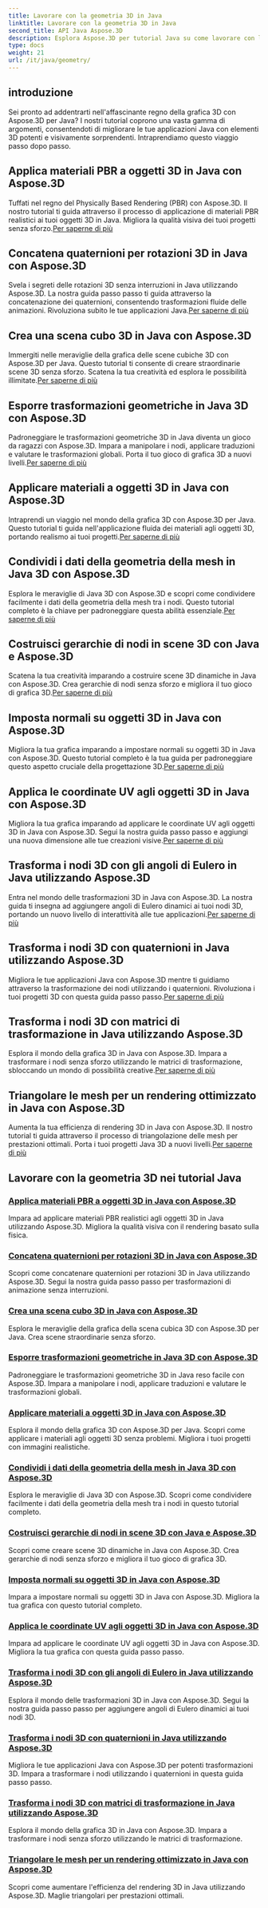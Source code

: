 ```yaml
---
title: Lavorare con la geometria 3D in Java
linktitle: Lavorare con la geometria 3D in Java
second_title: API Java Aspose.3D
description: Esplora Aspose.3D per tutorial Java su come lavorare con la geometria 3D. Padroneggia materiali PBR, rotazioni di quaternioni, scene di cubi e altro ancora. Migliora la tua grafica Java 3D.
type: docs
weight: 21
url: /it/java/geometry/
---
```

## introduzione
Sei pronto ad addentrarti nell'affascinante regno della grafica 3D con Aspose.3D per Java? I nostri tutorial coprono una vasta gamma di argomenti, consentendoti di migliorare le tue applicazioni Java con elementi 3D potenti e visivamente sorprendenti. Intraprendiamo questo viaggio passo dopo passo.

## Applica materiali PBR a oggetti 3D in Java con Aspose.3D

Tuffati nel regno del Physically Based Rendering (PBR) con Aspose.3D. Il nostro tutorial ti guida attraverso il processo di applicazione di materiali PBR realistici ai tuoi oggetti 3D in Java. Migliora la qualità visiva dei tuoi progetti senza sforzo.[Per saperne di più](./apply-pbr-materials-to-objects/)

## Concatena quaternioni per rotazioni 3D in Java con Aspose.3D

 Svela i segreti delle rotazioni 3D senza interruzioni in Java utilizzando Aspose.3D. La nostra guida passo passo ti guida attraverso la concatenazione dei quaternioni, consentendo trasformazioni fluide delle animazioni. Rivoluziona subito le tue applicazioni Java.[Per saperne di più](./concatenate-quaternions-for-3d-rotations/)

## Crea una scena cubo 3D in Java con Aspose.3D

 Immergiti nelle meraviglie della grafica delle scene cubiche 3D con Aspose.3D per Java. Questo tutorial ti consente di creare straordinarie scene 3D senza sforzo. Scatena la tua creatività ed esplora le possibilità illimitate.[Per saperne di più](./create-3d-cube-scene/)

## Esporre trasformazioni geometriche in Java 3D con Aspose.3D

Padroneggiare le trasformazioni geometriche 3D in Java diventa un gioco da ragazzi con Aspose.3D. Impara a manipolare i nodi, applicare traduzioni e valutare le trasformazioni globali. Porta il tuo gioco di grafica 3D a nuovi livelli.[Per saperne di più](./expose-geometric-transformations/)

## Applicare materiali a oggetti 3D in Java con Aspose.3D

 Intraprendi un viaggio nel mondo della grafica 3D con Aspose.3D per Java. Questo tutorial ti guida nell'applicazione fluida dei materiali agli oggetti 3D, portando realismo ai tuoi progetti.[Per saperne di più](./apply-materials-to-3d-objects/)

## Condividi i dati della geometria della mesh in Java 3D con Aspose.3D

 Esplora le meraviglie di Java 3D con Aspose.3D e scopri come condividere facilmente i dati della geometria della mesh tra i nodi. Questo tutorial completo è la chiave per padroneggiare questa abilità essenziale.[Per saperne di più](./share-mesh-geometry-data/)

## Costruisci gerarchie di nodi in scene 3D con Java e Aspose.3D

 Scatena la tua creatività imparando a costruire scene 3D dinamiche in Java con Aspose.3D. Crea gerarchie di nodi senza sforzo e migliora il tuo gioco di grafica 3D.[Per saperne di più](./build-node-hierarchies/)

## Imposta normali su oggetti 3D in Java con Aspose.3D

Migliora la tua grafica imparando a impostare normali su oggetti 3D in Java con Aspose.3D. Questo tutorial completo è la tua guida per padroneggiare questo aspetto cruciale della progettazione 3D.[Per saperne di più](./set-up-normals-on-3d-objects/)

## Applica le coordinate UV agli oggetti 3D in Java con Aspose.3D

 Migliora la tua grafica imparando ad applicare le coordinate UV agli oggetti 3D in Java con Aspose.3D. Segui la nostra guida passo passo e aggiungi una nuova dimensione alle tue creazioni visive.[Per saperne di più](./apply-uv-coordinates-to-3d-objects/)

## Trasforma i nodi 3D con gli angoli di Eulero in Java utilizzando Aspose.3D

 Entra nel mondo delle trasformazioni 3D in Java con Aspose.3D. La nostra guida ti insegna ad aggiungere angoli di Eulero dinamici ai tuoi nodi 3D, portando un nuovo livello di interattività alle tue applicazioni.[Per saperne di più](./transform-3d-nodes-with-euler-angles/)

## Trasforma i nodi 3D con quaternioni in Java utilizzando Aspose.3D

 Migliora le tue applicazioni Java con Aspose.3D mentre ti guidiamo attraverso la trasformazione dei nodi utilizzando i quaternioni. Rivoluziona i tuoi progetti 3D con questa guida passo passo.[Per saperne di più](./transform-3d-nodes-with-quaternions/)

## Trasforma i nodi 3D con matrici di trasformazione in Java utilizzando Aspose.3D

Esplora il mondo della grafica 3D in Java con Aspose.3D. Impara a trasformare i nodi senza sforzo utilizzando le matrici di trasformazione, sbloccando un mondo di possibilità creative.[Per saperne di più](./transform-3d-nodes-with-matrices/)

## Triangolare le mesh per un rendering ottimizzato in Java con Aspose.3D

 Aumenta la tua efficienza di rendering 3D in Java con Aspose.3D. Il nostro tutorial ti guida attraverso il processo di triangolazione delle mesh per prestazioni ottimali. Porta i tuoi progetti Java 3D a nuovi livelli.[Per saperne di più](./triangulate-meshes-for-optimized-rendering/)

## Lavorare con la geometria 3D nei tutorial Java
### [Applica materiali PBR a oggetti 3D in Java con Aspose.3D](./apply-pbr-materials-to-objects/)
Impara ad applicare materiali PBR realistici agli oggetti 3D in Java utilizzando Aspose.3D. Migliora la qualità visiva con il rendering basato sulla fisica.
### [Concatena quaternioni per rotazioni 3D in Java con Aspose.3D](./concatenate-quaternions-for-3d-rotations/)
Scopri come concatenare quaternioni per rotazioni 3D in Java utilizzando Aspose.3D. Segui la nostra guida passo passo per trasformazioni di animazione senza interruzioni.
### [Crea una scena cubo 3D in Java con Aspose.3D](./create-3d-cube-scene/)
Esplora le meraviglie della grafica della scena cubica 3D con Aspose.3D per Java. Crea scene straordinarie senza sforzo.
### [Esporre trasformazioni geometriche in Java 3D con Aspose.3D](./expose-geometric-transformations/)
Padroneggiare le trasformazioni geometriche 3D in Java reso facile con Aspose.3D. Impara a manipolare i nodi, applicare traduzioni e valutare le trasformazioni globali.
### [Applicare materiali a oggetti 3D in Java con Aspose.3D](./apply-materials-to-3d-objects/)
Esplora il mondo della grafica 3D con Aspose.3D per Java. Scopri come applicare i materiali agli oggetti 3D senza problemi. Migliora i tuoi progetti con immagini realistiche.
### [Condividi i dati della geometria della mesh in Java 3D con Aspose.3D](./share-mesh-geometry-data/)
Esplora le meraviglie di Java 3D con Aspose.3D. Scopri come condividere facilmente i dati della geometria della mesh tra i nodi in questo tutorial completo.
### [Costruisci gerarchie di nodi in scene 3D con Java e Aspose.3D](./build-node-hierarchies/)
Scopri come creare scene 3D dinamiche in Java con Aspose.3D. Crea gerarchie di nodi senza sforzo e migliora il tuo gioco di grafica 3D.
### [Imposta normali su oggetti 3D in Java con Aspose.3D](./set-up-normals-on-3d-objects/)
Impara a impostare normali su oggetti 3D in Java con Aspose.3D. Migliora la tua grafica con questo tutorial completo.
### [Applica le coordinate UV agli oggetti 3D in Java con Aspose.3D](./apply-uv-coordinates-to-3d-objects/)
Impara ad applicare le coordinate UV agli oggetti 3D in Java con Aspose.3D. Migliora la tua grafica con questa guida passo passo.
### [Trasforma i nodi 3D con gli angoli di Eulero in Java utilizzando Aspose.3D](./transform-3d-nodes-with-euler-angles/)
Esplora il mondo delle trasformazioni 3D in Java con Aspose.3D. Segui la nostra guida passo passo per aggiungere angoli di Eulero dinamici ai tuoi nodi 3D.
### [Trasforma i nodi 3D con quaternioni in Java utilizzando Aspose.3D](./transform-3d-nodes-with-quaternions/)
Migliora le tue applicazioni Java con Aspose.3D per potenti trasformazioni 3D. Impara a trasformare i nodi utilizzando i quaternioni in questa guida passo passo.
### [Trasforma i nodi 3D con matrici di trasformazione in Java utilizzando Aspose.3D](./transform-3d-nodes-with-matrices/)
Esplora il mondo della grafica 3D in Java con Aspose.3D. Impara a trasformare i nodi senza sforzo utilizzando le matrici di trasformazione.
### [Triangolare le mesh per un rendering ottimizzato in Java con Aspose.3D](./triangulate-meshes-for-optimized-rendering/)
Scopri come aumentare l'efficienza del rendering 3D in Java utilizzando Aspose.3D. Maglie triangolari per prestazioni ottimali.